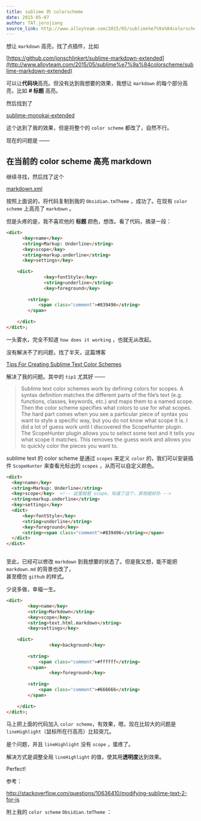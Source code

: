```yaml
---
title: sublime 的 colorscheme
date: 2015-05-07
author: TAT.jerojiang
source_link: http://www.alloyteam.com/2015/05/sublime%e7%9a%84colorscheme/
---
```


<!-- {% raw %} - for jekyll -->

想让 `markdown` 高亮，找了点插件，比如

[https://github.com/jonschlinkert/sublime-markdown-extended](http://www.alloyteam.com/2015/05/sublime%e7%9a%84colorscheme/sublime-markdown-extended)

可以让**代码块**高亮。但没有达到我想要的效果，我想让 `markdown` 的每个部分高亮，比如 **# 标题** 高亮。

然后找到了

[sublime-monokai-extended](https://github.com/jonschlinkert/sublime-monokai-extended)

这个达到了我的效果，但是将整个的 `color scheme` 都改了，自然不行。

现在的问题是 ——

## 在当前的 color scheme 高亮 markdown

继续寻找，然后找了这个

[markdown.xml](https://gist.github.com/CrazyApi/2354062)

按照上面说的，将代码复制到我的 `Obsidian.tmTheme` ，成功了。在现有 `color scheme` 上高亮了 `markdown` 。

但是头疼的是，我不喜欢他的 **标题** 颜色，想改。看了代码，摘录一段：

```html
<dict>
      <key>name</key>
      <string>Markup: Underline</string>
      <key>scope</key>
      <string>markup.underline</string>
      <key>settings</key>
      
    <dict>
              <key>fontStyle</key>
              <string>underline</string>
              <key>foreground</key>
              
        <string>
            <span class="comment">#839496</string>
        </span>
          
    </dict>
</dict>;
```

一头雾水，完全不知道 `how does it working` ，也就无从改起。

没有解决不了的问题，找了半天，这篇博客

[Tips For Creating Sublime Text Color Schemes](http://www.jisaacks.com/tips-for-creating-sublime-color-schemes)

解决了我的问题。其中的 `tip1` 尤其好 ——

> Sublime text color schemes work by defining colors for scopes. A syntax definition matches the different parts of the file’s text (e.g. functions, classes, keywords, etc.) and maps them to a named scope. Then the color scheme specifies what colors to use for what scopes.  
> The hard part comes when you see a particular piece of syntax you want to style a specific way, but you do not know what scope it is. I did a lot of guess work until I discovered the ScopeHunter plugin.  
> The ScopeHunter plugin allows you to select some text and it tells you what scope it matches. This removes the guess work and allows you to quickly color the pieces you want to.

sublime text 的 color scheme 是通过 `scopes` 来定义 `color` 的，我们可以安装插件 `ScopeHunter` 来查看光标出的 `scopes` ，从而可以自定义颜色。

```html
<dict>
  <key>name</key>
  <string>Markup: Underline</string>
  <key>scope</key>  <!-- 这里就是 scope，知道了这个，其他就好办 -->
  <string>markup.underline</string>
  <key>settings</key>
  <dict>
      <key>fontStyle</key>
      <string>underline</string>
      <key>foreground</key>
      <string><span class="comment">#839496</string></span>
  </dict>
</dict>
 
```

至此，已经可以修改 `markdown` 到我想要的状态了。但是我又想，能不能把 `markdown.md` 的背景也改了，  
甚至模仿 `github` 的样式。

少说多做，幸福一生。

```html
<dict>
        <key>name</key>
        <string>Markdown</string>
        <key>scope</key>
        <string>text.html.markdown</string>
        <key>settings</key>
        
    <dict>
                <key>background</key>
                
        <string>
            <span class="comment">#ffffff</string>
        </span>
                <key>foreground</key>
                
        <string>
            <span class="comment">#666666</string>
        </span>
            
    </dict>
</dict>;
```

马上把上面的代码加入 `color scheme`，有效果，嗯，现在比较大的问题是 `lineHighlight`（鼠标所在行高亮）比较突兀。

是个问题，并且 `lineHighlight` 没有 `scope` ，蛋疼了。

解决方式是调整全局 `lineHighlight` 的值，使其用**透明度**达到效果。

Perfect!

参考：

<http://stackoverflow.com/questions/10636410/modifying-sublime-text-2-for-js>

附上我的 `color scheme` `Obsidian.tmTheme` ：


<!-- {% endraw %} - for jekyll -->
